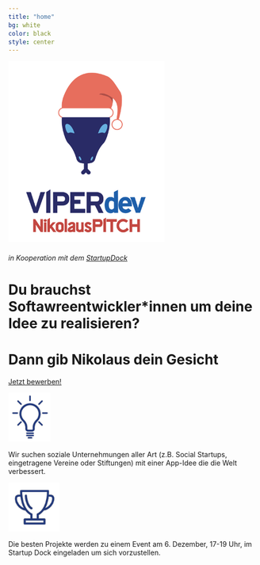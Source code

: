 ```yaml
---
title: "home"
bg: white
color: black
style: center
---
```

![ViperDanta](img/vipersantawobg.png)
###### in Kooperation mit dem [StartupDock](https://startupdock.de/)
<div class="block-slogan">
<h1><span>Du brauchst Softawreentwickler*innen um deine Idee zu realisieren?</span></h1>
</div>
<div class="block-slogan">
<h1><span>Dann gib Nikolaus dein Gesicht</span></h1>
</div>

<a href="#" class="button" color="White">Jetzt bewerben!</a>

<div id="img-text">
<div class="member">
    <img src="/img/lightbulb.png" alt="sometext" />
    <p>Wir suchen soziale Unternehmungen aller Art (z.B. Social Startups, eingetragene Vereine oder Stiftungen) mit einer App-Idee die die Welt verbessert.</p>
</div>
<div class="member">
    <img src="/img/glorycup.png" alt="sometext" />
    <p>Die besten Projekte werden zu einem Event am 6. Dezember, 17-19 Uhr, im Startup Dock eingeladen um sich vorzustellen.</p>
</div>
</div>
